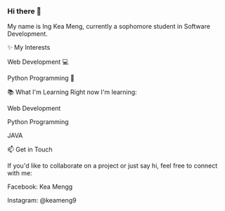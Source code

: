 ### Hi there 👋


My name is Ing Kea Meng, currently a sophomore student in Software Development. 


✨ My Interests


Web Development 💻


Python Programming 🐍


📚 What I'm Learning
Right now I'm learning:


Web Development 


Python Programming


JAVA


📫 Get in Touch


If you'd like to collaborate on a project or just say hi, feel free to connect with me:


Facebook: Kea Mengg


Instagram: @keameng9
<!--
**KeaMeng-ING/KeaMeng-ING** is a ✨ _special_ ✨ repository because its `README.md` (this file) appears on your GitHub profile.

Here are some ideas to get you started:

- 🔭 I’m currently working on ...
- 🌱 I’m currently learning ...
- 👯 I’m looking to collaborate on ...
- 🤔 I’m looking for help with ...
- 💬 Ask me about ...
- 📫 How to reach me: ...
- 😄 Pronouns: ...
- ⚡ Fun fact: ...
-->
